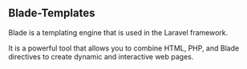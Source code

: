 ## Blade-Templates

Blade is a templating engine that is used in the Laravel framework. 

It is a powerful tool that allows you to combine HTML, PHP, and Blade directives to create dynamic and interactive web pages.

